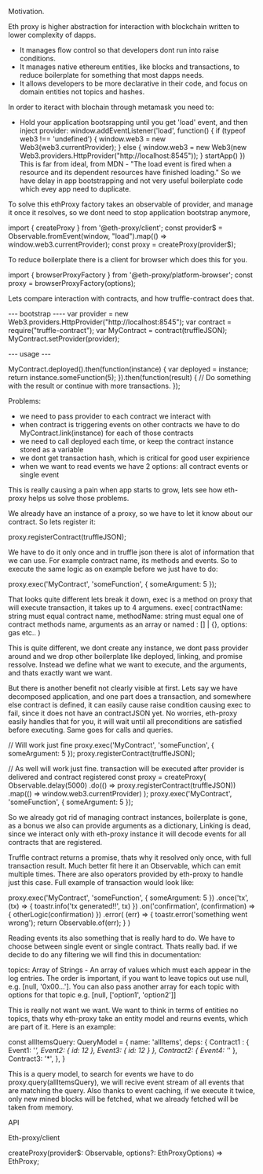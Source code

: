 Motivation.

Eth proxy is higher abstraction for interaction with blockchain written to lower complexity of dapps. 
* It manages flow control so that developers dont run into raise conditions.
* It manages native ethereum entities, like blocks and transactions, to reduce boilerplate for something that most dapps needs.
* It allows developers to be more declarative in their code, and focus on domain entities not topics and hashes.

In order to iteract with blochain through metamask you need to:
- Hold your application bootsrapping until you get 'load' event, and then inject provider:
window.addEventListener('load', function() {
  if (typeof web3 !== 'undefined') {
    window.web3 = new Web3(web3.currentProvider);
  } else {
    window.web3 = new Web3(new Web3.providers.HttpProvider("http://localhost:8545"));
  }
  startApp()
})
This is far from ideal, from MDN - "The load event is fired when a resource and its dependent resources have finished loading."
So we have delay in app bootstrapping and not very useful boilerplate code which evey app need to duplicate.

To solve this ethProxy factory takes an observable of provider, and manage it once it resolves, so we dont need to stop application bootstrap anymore, 

import { createProxy } from '@eth-proxy/client';
const provider$ = Observable.fromEvent(window, "load").map(() => window.web3.currentProvider);
const proxy = createProxy(provider$);

To reduce boilerplate there is a client for browser which does this for you.

import { browserProxyFactory } from '@eth-proxy/platform-browser';
const proxy = browserProxyFactory(options);

Lets compare interaction with contracts, and how truffle-contract does that.

--- bootstrap ----
var provider = new Web3.providers.HttpProvider("http://localhost:8545");
var contract = require("truffle-contract");
var MyContract = contract(truffleJSON);
MyContract.setProvider(provider);

--- usage ---

MyContract.deployed().then(function(instance) {
  var deployed = instance;
  return instance.someFunction(5);
}).then(function(result) {
  // Do something with the result or continue with more transactions.
});

Problems: 
- we need to pass provider to each contract we interact with
- when contract is triggering events on other contracts we have to do MyContract.link(instance) for each of those contracts
- we need to call deployed each time, or keep the contract instance stored as a variable
- we dont get transaction hash, which is critical for good user expirience
- when we want to read events we have 2 options: all contract events or single event

This is really causing a pain when app starts to grow, lets see how eth-proxy helps us solve those problems.

We already have an instance of a proxy, so we have to let it know about our contract. So lets register it:

proxy.registerContract(truffleJSON);

We have to do it only once and in truffle json there is alot of information that we can use. For example contract name, its methods and events.
So to execute the same logic as on example before we just have to do:

proxy.exec('MyContract', 'someFunction', { someArgument: 5 });

That looks quite different lets break it down, exec is a method on proxy that will execute transaction, it takes up to 4 argumens.
exec(
  contractName: string must equal contract name, 
  methodName: string must equal one of contract methods name, 
  arguments as an array or named : [] | {},
  options: gas etc..
)

This is quite different, we dont create any instance, we dont pass provider around and we drop other boilerplate like deployed, linking, and promise ressolve.
Instead we define what we want to execute, and the arguments, and thats exactly want we want. 

But there is another benefit not clearly visible at first. Lets say we have decomposed application, and one part does a transaction, and somewhere else contract is defined, it can easily cause raise condition causing exec to fail, since it does not have an contractJSON yet. No worries, eth-proxy easily handles that for you, it will wait until all preconditions are satisfied before executing. Same goes for calls and queries.

// Will work just fine
proxy.exec('MyContract', 'someFunction', { someArgument: 5 });
proxy.registerContract(truffleJSON);

// As well will work just fine. transaction will be executed after provider is delivered and contract registered
const proxy = createProxy(
  Observable.delay(5000)
  .do(() => proxy.registerContract(truffleJSON))
  .map(() => window.web3.currentProvider)
);
proxy.exec('MyContract', 'someFunction', { someArgument: 5 });

So we already got rid of managing contract instances, boilerplate is gone, as a bonus we also can provide arguments as a dictionary, 
Linking is dead, since we interact only with eth-proxy instance it will decode events for all contracts that are registered.

Truffle contract returns a promise, thats why it resolved only once, with full transaction result. Much better fit here it an Observable,
which can emit multiple times. There are also operators provided by eth-proxy to handle just this case. 
Full example of transaction would look like:

proxy.exec('MyContract', 'someFunction', { someArgument: 5 })
  .once('tx', (tx) => { toastr.info('tx generated!!', tx) })
  .on('confirmation', (confirmation) => { otherLogic(confirmation) })
  .error(
    (err) => {
      toastr.error('something went wrong');
      return Observable.of(err);
    }
  )

Reading events its also something that is really hard to do. We have to choose between single event or single contract.
Thats really bad. if we decide to do any filtering we will find this in documentation:

topics: Array of Strings - An array of values which must each appear in the log entries. The order is important, if you want to leave topics out use null, e.g. [null, '0x00...']. You can also pass another array for each topic with options for that topic e.g. [null, ['option1', 'option2']]

This is really not want we want. We want to think in terms of entities no topics, thats why eth-proxy take an entity model and reurns events,
which are part of it. Here is an example:

const allItemsQuery: QueryModel = {
  name: 'allItems',
  deps: {
    Contract1 : {
      Event1: '*',
      Event2: {
        id: 12
      },
      Event3: {
        id: 12
      }
    },
    Contract2: {
      Event4: '*'
    },
    Contract3: '*',
  },
}

This is a query model, to search for events we have to do proxy.query(allItemsQuery), 
we will recive event stream of all events that are matching the query. 
Also thanks to event caching, if we execute it twice, only new mined blocks will be fetched, what we already fetched will be taken from memory.


API

Eth-proxy/client

createProxy(provider$: Observable<any>, options?: EthProxyOptions) => EthProxy;

